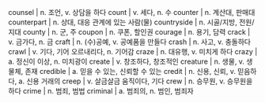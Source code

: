 counsel	| n. 조언, v. 상담을 하다
count	| v. 세다, n. 수
counter	| n. 계산대, 판매대
counterpart	| n. 상대, 대응 관계에 있는 사람(물)
countryside	| n. 시골/지방, 전원/지대
county	| n. 군, 주
coupon	| n. 쿠폰, 할인권
courage	| n. 용기, 담력
crack	| v. 금가다, n. 금
craft	| n. (수)공예, v. 공예품을 만들다
crash	| n. 사고, v. 충돌하다
crawl	| v. 기다, 기어 오르내리다, n. 기어감
craze	| n. 대유행, v. 미치게 하다
crazy	| a. 정신이 이상, n. 미치광이
create	| v. 창조하다, 창조적인
creature	| n. 생물, v. 생물체, 존재
credible	| a. 믿을 수 있는, 신뢰할 수 있는
credit	| n. 신용, 신뢰, v. 믿음하다, a. 신용 거래의
creep	| v. 살금살금 움직이다, 기다
crew	| n. 승무원, v. 승무원을 하다
crime	| n. 범죄, 범법
criminal	| a. 범죄의, n. 범인, 범죄자
